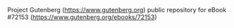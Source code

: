 Project Gutenberg (https://www.gutenberg.org) public repository
for eBook #72153 (https://www.gutenberg.org/ebooks/72153)
